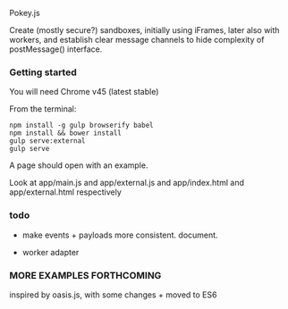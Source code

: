 Pokey.js

Create (mostly secure?) sandboxes, initially using iFrames, later also with workers, and establish clear message channels to hide complexity of postMessage() interface.

### Getting started

You will need Chrome v45 (latest stable)

From the terminal:

````
npm install -g gulp browserify babel
npm install && bower install
gulp serve:external
gulp serve
````

A page should open with an example.

Look at app/main.js and app/external.js and app/index.html and app/external.html respectively

### todo

- make events + payloads more consistent. document.

- worker adapter

### MORE EXAMPLES FORTHCOMING

inspired by oasis.js, with some changes + moved to ES6 